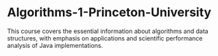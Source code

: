 # Algorithms-1-Princeton-University
This course covers the essential information about algorithms and data structures, with emphasis on applications and scientific performance analysis of Java implementations.
